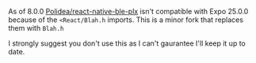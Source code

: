 As of 8.0.0 [Polidea/react-native-ble-plx](https://github.com/Polidea/react-native-ble-plx) isn't compatible with Expo 25.0.0 because of the `<React/Blah.h` imports. This is a minor fork that replaces them with `Blah.h`

I strongly suggest you don't use this as I can't gaurantee I'll keep it up to date.
